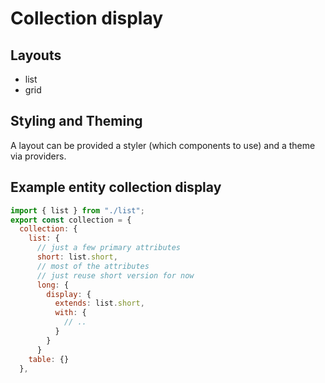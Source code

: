# Collection display

## Layouts

- list
- grid

## Styling and Theming

A layout can be provided a styler (which components to use) and a theme via providers.

## Example entity collection display

```js
import { list } from "./list";
export const collection = {
  collection: {
    list: {
      // just a few primary attributes
      short: list.short,
      // most of the attributes
      // just reuse short version for now
      long: {
        display: {
          extends: list.short,
          with: {
            // ..
          }
        }
      }
    table: {}
  },
```
